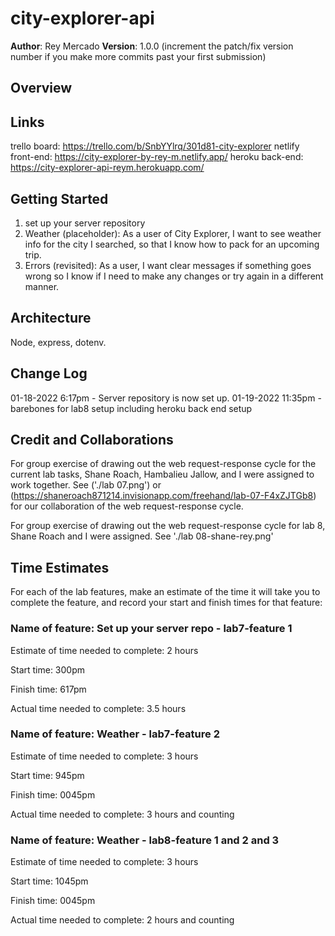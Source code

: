 # city-explorer-api

**Author**: Rey Mercado
**Version**: 1.0.0 (increment the patch/fix version number if you make more commits past your first submission)

## Overview
<!-- Provide a high level overview of what this application is and why you are building it, beyond the fact that it's an assignment for this class. (i.e. What's your problem domain?)
This application is my own custom API server, which will provide data for the City Explorer front-end application.  This means users will get to seenot only the map, but also interesting information about the area, provided by a variety of third-party APIs that my server will manage.

 -->

## Links
trello board: https://trello.com/b/SnbYYlrq/301d81-city-explorer
netlify front-end: https://city-explorer-by-rey-m.netlify.app/
heroku back-end: https://city-explorer-api-reym.herokuapp.com/

## Getting Started
<!-- What are the steps that a user must take in order to build this app on their own machine and get it running? -->
1. set up your server repository
2. Weather (placeholder): As a user of City Explorer, I want to see weather info for the city I searched, so that I know how to pack for an upcoming trip.
3. Errors (revisited): As a user, I want clear messages if something goes wrong so I know if I need to make any changes or try again in a different manner.

## Architecture
<!-- Provide a detailed description of the application design. What technologies (languages, libraries, etc) you're using, and any other relevant design information. -->
Node, express, dotenv.

## Change Log
<!-- Use this area to document the iterative changes made to your application as each feature is successfully implemented. Use time stamps. Here's an example:

01-01-2001 4:59pm - Application now has a fully-functional express server, with a GET route for the location resource. -->
01-18-2022 6:17pm - Server repository is now set up.
01-19-2022 11:35pm - barebones for lab8 setup including heroku back end setup

## Credit and Collaborations
<!-- Give credit (and a link) to other people or resources that helped you build this application. -->
For group exercise of drawing out the web request-response cycle for the current lab tasks, Shane Roach, Hambalieu Jallow, and I were assigned to work together.
See ('./lab 07.png') or (<https://shaneroach871214.invisionapp.com/freehand/lab-07-F4xZJTGb8>) for our collaboration of the web request-response cycle.

For group exercise of drawing out the web request-response cycle for lab 8, Shane Roach and I were assigned.
See './lab 08-shane-rey.png'

## Time Estimates
For each of the lab features, make an estimate of the time it will take you to complete the feature, and record your start and finish times for that feature:

### Name of feature: Set up your server repo - lab7-feature 1

Estimate of time needed to complete: 2 hours

Start time: 300pm

Finish time: 617pm

Actual time needed to complete: 3.5 hours


### Name of feature: Weather - lab7-feature 2

Estimate of time needed to complete: 3 hours

Start time: 945pm

Finish time: 0045pm

Actual time needed to complete: 3 hours and counting


### Name of feature: Weather - lab8-feature 1 and 2 and 3

Estimate of time needed to complete: 3 hours

Start time: 1045pm

Finish time: 0045pm

Actual time needed to complete: 2 hours and counting
